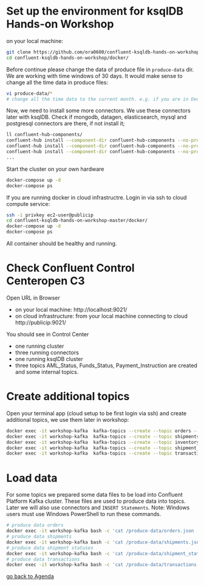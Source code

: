 # Set up the environment for ksqlDB Hands-on Workshop
on your local machine:
```bash
git clone https://github.com/ora0600/confluent-ksqldb-hands-on-workshop.git
cd confluent-ksqldb-hands-on-workshop/docker/
```
Before continue please change the data of produce file in `produce-data` dir. We are working with time windows of 30 days. It would make sense to change all the time data in produce files:
```bash
vi produce-data/*
# change all the time data to the current month. e.g. if you are in Dec 2020 change "ORDER_TS": "2020-04-25T11:58:25Z" to "ORDER_TS": "2020-12-25T11:58:25Z"
```
Now, we need to install some more connectors. We use these connectors later with ksqlDB.
Check if mongodb, datagen, elasticsearch, mysql and postgresql connectors are there, if not install it;
```bash
ll confluent-hub-components/
confluent-hub install --component-dir confluent-hub-components --no-prompt debezium/debezium-connector-postgresql:1.4.0
confluent-hub install --component-dir confluent-hub-components --no-prompt debezium/debezium-connector-mongodb:1.4.0
confluent-hub install --component-dir confluent-hub-components --no-prompt confluentinc/kafka-connect-elasticsearch:11.0.2
...
```

Start the cluster on your own hardware
```bash
docker-compose up -d
docker-compose ps
```
If you are running docker in cloud infrastructre. Login in via ssh to cloud compute service:
```bash
ssh -i privkey ec2-user@publicip
cd confluent-ksqldb-hands-on-workshop-master/docker/
docker-compose up -d
docker-compose ps
```
All container should be healthy and running.

# Check Confluent Control Centeropen C3
Open URL in Browser
* on your local machine: http://localhost:9021/
* on cloud infrastructure: from your local machine connecting to cloud http://publicip:9021/

You should see in Control Center
* one running cluster
* three running connectors
* one running ksqlDB cluster
* three topics AML_Status, Funds_Status, Payment_Instruction are created and some internal topics.

# Create additional topics
Open your terminal app (cloud setup to be first login via ssh) and create additional topics, we use them later in workshop:
```bash
docker exec -it workshop-kafka  kafka-topics --create --topic orders --bootstrap-server localhost:9092
docker exec -it workshop-kafka  kafka-topics --create --topic shipments --bootstrap-server localhost:9092
docker exec -it workshop-kafka  kafka-topics --create --topic inventory --bootstrap-server localhost:9092
docker exec -it workshop-kafka  kafka-topics --create --topic shipment_status --bootstrap-server localhost:9092
docker exec -it workshop-kafka  kafka-topics --create --topic transactions --bootstrap-server localhost:9092
```

# Load data
For some topics we prepared some data files to be load into Confluent Platform Kafka cluster. These files are used to produce data into topics. Later we will also use connectors and `INSERT Statements`.
Note: Windows users must use Windows PowerShell to run these commands.
```bash
# produce data orders
docker exec -it workshop-kafka bash -c 'cat /produce-data/orders.json | kafka-console-producer --topic orders --broker-list localhost:9092  --property "parse.key=true" --property "key.separator=:"'
# produce data shipments
docker exec -it workshop-kafka bash -c 'cat /produce-data/shipments.json | kafka-console-producer --topic shipments --broker-list localhost:9092  --property "parse.key=true" --property "key.separator=:"'
# produce data shipment statuses
docker exec -it workshop-kafka bash -c 'cat /produce-data/shipment_status.json | kafka-console-producer --topic shipment_status --broker-list localhost:9092  --property "parse.key=true" --property "key.separator=:"'
# produce data transactions
docker exec -it workshop-kafka bash -c 'cat /produce-data/transactions.json | kafka-console-producer --topic transactions --broker-list localhost:9092  --property "parse.key=true" --property "key.separator=:"'
```

[go back to Agenda](https://github.com/ora0600/confluent-ksqldb-hands-on-workshop/blob/master/README.md#hands-on-agenda-and-labs)

